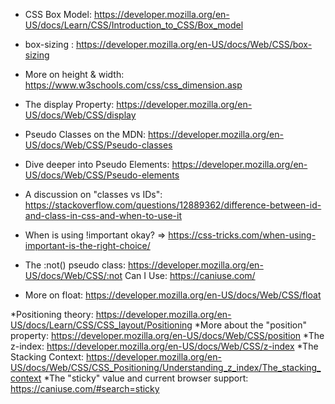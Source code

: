 * CSS Box Model: https://developer.mozilla.org/en-US/docs/Learn/CSS/Introduction_to_CSS/Box_model
* box-sizing : https://developer.mozilla.org/en-US/docs/Web/CSS/box-sizing
* More on height & width: https://www.w3schools.com/css/css_dimension.asp
* The display  Property: https://developer.mozilla.org/en-US/docs/Web/CSS/display
* Pseudo Classes on the MDN: https://developer.mozilla.org/en-US/docs/Web/CSS/Pseudo-classes
* Dive deeper into Pseudo Elements: https://developer.mozilla.org/en-US/docs/Web/CSS/Pseudo-elements


* A discussion on "classes vs IDs": https://stackoverflow.com/questions/12889362/difference-between-id-and-class-in-css-and-when-to-use-it
* When is using !important  okay? => https://css-tricks.com/when-using-important-is-the-right-choice/
* The :not()  pseudo class: https://developer.mozilla.org/en-US/docs/Web/CSS/:not
Can I Use: https://caniuse.com/

* More on float: https://developer.mozilla.org/en-US/docs/Web/CSS/float


*Positioning theory: https://developer.mozilla.org/en-US/docs/Learn/CSS/CSS_layout/Positioning
*More about the "position" property: https://developer.mozilla.org/en-US/docs/Web/CSS/position
*The z-index: https://developer.mozilla.org/en-US/docs/Web/CSS/z-index
*The Stacking Context: https://developer.mozilla.org/en-US/docs/Web/CSS/CSS_Positioning/Understanding_z_index/The_stacking_context
*The "sticky" value and current browser support: https://caniuse.com/#search=sticky